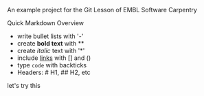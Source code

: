
An example project for the Git Lesson of EMBL Software Carpentry

Quick Markdown Overview

- write bullet lists with '-'
- create **bold text** with **
- create *italic* text with '*'
- include [links](https://embl.de) with [] and ()
- type `code` with backticks
- Headers: # H1,  ## H2, etc

let's try this
